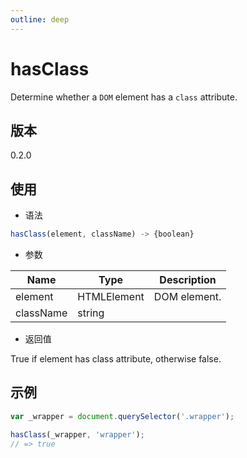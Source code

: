 ```yaml
---
outline: deep
---
```


# hasClass

Determine whether a `DOM` element has a `class` attribute.

## 版本

0.2.0

## 使用

- 语法

```js
hasClass(element, className) -> {boolean}
```

- 参数

| Name      | Type        | Description  |
|-----------|-------------|--------------|
| element   | HTMLElement | DOM element. |
| className | string      |              |

- 返回值

True if element has class attribute, otherwise false.

## 示例

```js
var _wrapper = document.querySelector('.wrapper');

hasClass(_wrapper, 'wrapper');
// => true
```
